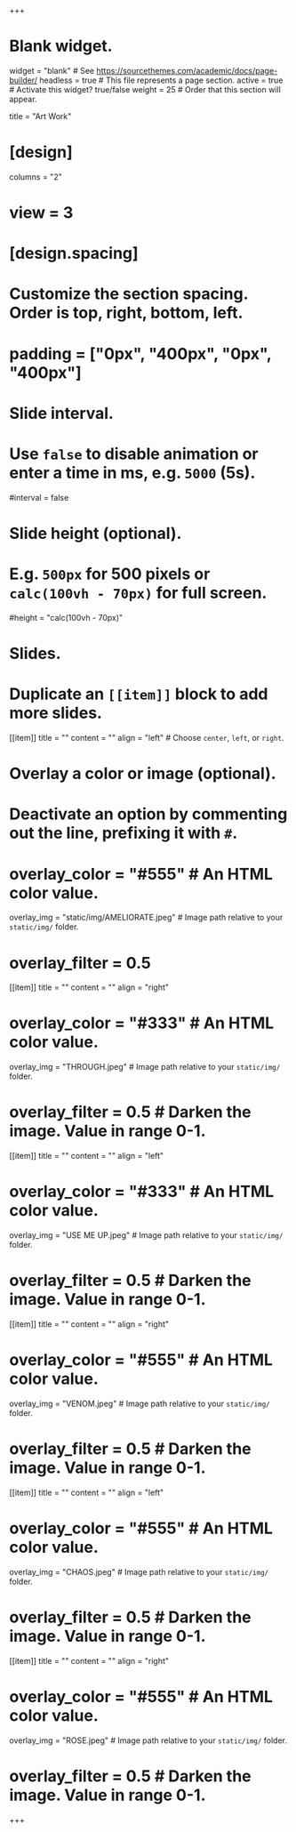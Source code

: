 +++
# Blank widget.
widget = "blank"  # See https://sourcethemes.com/academic/docs/page-builder/
headless = true  # This file represents a page section.
active = true  # Activate this widget? true/false
weight = 25  # Order that this section will appear.

title = "Art Work"

# [design]

columns = "2"

  # view = 3

# [design.spacing]
  # Customize the section spacing. Order is top, right, bottom, left.
  # padding = ["0px", "400px", "0px", "400px"]

# Slide interval.
# Use `false` to disable animation or enter a time in ms, e.g. `5000` (5s).
#interval = false

# Slide height (optional).
# E.g. `500px` for 500 pixels or `calc(100vh - 70px)` for full screen.
#height = "calc(100vh - 70px)"

# Slides.
# Duplicate an `[[item]]` block to add more slides.
[[item]]
  title = ""
  content = ""
  align = "left"  # Choose `center`, `left`, or `right`.

  # Overlay a color or image (optional).
  #   Deactivate an option by commenting out the line, prefixing it with `#`.
  # overlay_color = "#555"  # An HTML color value.
  overlay_img = "static/img/AMELIORATE.jpeg"  # Image path relative to your `static/img/` folder.
  # overlay_filter = 0.5
  
[[item]]
  title = ""
  content = ""
  align = "right"

  # overlay_color = "#333"  # An HTML color value.
  overlay_img = "THROUGH.jpeg"  # Image path relative to your `static/img/` folder.
  # overlay_filter = 0.5  # Darken the image. Value in range 0-1.
  
[[item]]
  title = ""
  content = ""
  align = "left"

  # overlay_color = "#333"  # An HTML color value.
  overlay_img = "USE ME UP.jpeg"  # Image path relative to your `static/img/` folder.
  # overlay_filter = 0.5  # Darken the image. Value in range 0-1.

[[item]]
  title = ""
  content = ""
  align = "right"

  # overlay_color = "#555"  # An HTML color value.
  overlay_img = "VENOM.jpeg"  # Image path relative to your `static/img/` folder.
  # overlay_filter = 0.5  # Darken the image. Value in range 0-1.
  
 [[item]]
  title = ""
  content = ""
  align = "left"

  # overlay_color = "#555"  # An HTML color value.
  overlay_img = "CHAOS.jpeg"  # Image path relative to your `static/img/` folder.
  # overlay_filter = 0.5  # Darken the image. Value in range 0-1.
  
 [[item]]
  title = ""
  content = ""
  align = "right"

  # overlay_color = "#555"  # An HTML color value.
  overlay_img = "ROSE.jpeg"  # Image path relative to your `static/img/` folder.
  # overlay_filter = 0.5  # Darken the image. Value in range 0-1.


+++
